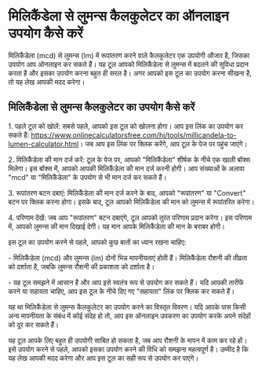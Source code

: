 मिलिकैंडेला से लुमन्स कैलकुलेटर का ऑनलाइन उपयोग कैसे करें
=========================================================

मिलिकैंडेला (mcd) से लुमन्स (lm) में रूपांतरण करने वाले कैलकुलेटर एक उपयोगी औजार है, जिसका उपयोग आप ऑनलाइन कर सकते हैं। यह टूल आपको मिलिकैंडेला से लुमन्स में बदलने की सुविधा प्रदान करता है और इसका उपयोग करना बहुत ही सरल है। अगर आपको इस टूल का उपयोग करना सीखना है, तो यह लेख आपकी मदद करेगा।

मिलिकैंडेला से लुमन्स कैलकुलेटर का उपयोग कैसे करें
--------------------------------------------------

1\. पहले टूल को खोलें: सबसे पहले, आपको इस टूल को खोलना होगा। आप इस लिंक का उपयोग कर सकते हैं: <https://www.onlinecalculatorsfree.com/hi/tools/millicandela-to-lumen-calculator.html>। जब आप इस लिंक पर क्लिक करेंगे, आप टूल के पेज पर पहुंच जाएंगे।

2\. मिलिकैंडेला की मान दर्ज करें: टूल के पेज पर, आपको "मिलिकैंडेला" शीर्षक के नीचे एक खाली बॉक्स मिलेगा। इस बॉक्स में, आपको आपकी मिलिकैंडेला की मान दर्ज करनी होगी। आप संख्याओं के अलावा "mcd" या "मिलिकैंडेला" के उपयोग से भी मान दर्ज कर सकते हैं।

3\. रूपांतरण बटन दबाएं: मिलिकैंडेला की मान दर्ज करने के बाद, आपको "रूपांतरण" या "Convert" बटन पर क्लिक करना होगा। इसके बाद, टूल आपको मिलिकैंडेला की मान को लुमन्स में रूपांतरित करेगा।

4\. परिणाम देखें: जब आप "रूपांतरण" बटन दबाएंगे, टूल आपको तुरंत परिणाम प्रदान करेगा। इस परिणाम में, आपको लुमन्स की मान दिखाई देगी। यह मान आपके मिलिकैंडेला की मान के बराबर होगी।

इस टूल का उपयोग करने से पहले, आपको कुछ बातों का ध्यान रखना चाहिए:

\- मिलिकैंडेला (mcd) और लुमन्स (lm) दोनों भिन्न मापनीयताएं होती हैं। मिलिकैंडेला रौशनी की तीव्रता को दर्शाता है, जबकि लुमन्स रौशनी की प्रकाशता को दर्शाता है।

\- यह टूल समझने में आसान है और आप इसे स्वतंत्र रूप से उपयोग कर सकते हैं। यदि आपकी तारीफें करने या सहायता चाहिए, आप इस टूल के नीचे दिए गए "सहायता" लिंक पर क्लिक कर सकते हैं।

यह था मिलिकैंडेला से लुमन्स कैलकुलेटर का उपयोग करने का विस्तृत विवरण। यदि आपके पास किसी अन्य मापनीयता के संबंध में कोई संदेह हो तो, आप इस ऑनलाइन उपकरण का उपयोग करके अपने संदेहों को दूर कर सकते हैं।

यह टूल आपके लिए बहुत ही उपयोगी साबित हो सकता है, जब आप रौशनी के मापन में काम कर रहे हों। इसे उपयोग करने से पहले, आपको इसका उपयोग करने की विधि को समझना महत्वपूर्ण है। उम्मीद है कि यह लेख आपकी मदद करेगा और आप इस टूल का सही रूप से उपयोग कर पाएंगे।